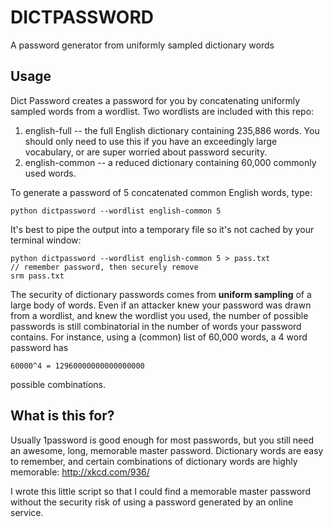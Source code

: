 DICTPASSWORD
============
A password generator from uniformly sampled dictionary words

Usage
-----
Dict Password creates a password for you by concatenating uniformly sampled words from a wordlist. Two wordlists are included with this repo:

1. english-full -- the full English dictionary containing 235,886 words. You should only need to use this if you have an exceedingly large vocabulary, or are super worried about password security.
2. english-common -- a reduced dictionary containing 60,000 commonly used words.

To generate a password of 5 concatenated common English words, type:

    python dictpassword --wordlist english-common 5

It's best to pipe the output into a temporary file so it's not cached by your terminal window:

    python dictpassword --wordlist english-common 5 > pass.txt
    // remember password, then securely remove
    srm pass.txt

The security of dictionary passwords comes from **uniform sampling** of a large body of words. Even if an attacker knew your password was drawn from a wordlist, and knew the wordlist you used, the number of possible passwords is still combinatorial in the number of words your password contains. For instance, using a (common) list of 60,000 words, a 4 word password has

    60000^4 = 12960000000000000000

possible combinations.

What is this for?
-----------------
Usually 1password is good enough for most passwords, but you still need an awesome, long, memorable master password. Dictionary words are easy to remember, and certain combinations of dictionary words are highly memorable: http://xkcd.com/936/

I wrote this little script so that I could find a memorable master password without the security risk of using a password generated by an online service. 
